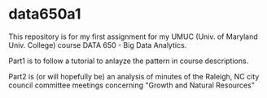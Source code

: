 # data650a1

This repository is for my first assignment for my UMUC (Univ. of Maryland Univ. College)
course DATA 650 - Big Data Analytics.

Part1 is to follow a tutorial to anlayze the pattern in course descriptions.

Part2 is (or will hopefully be) an analysis of minutes of the Raleigh, NC city council 
committee meetings concerning "Growth and Natural Resources"
